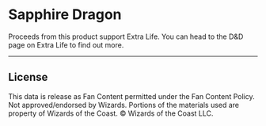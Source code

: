 # Sapphire Dragon

Proceeds from this product support Extra Life. You can head to the D&D page on Extra Life to find out more.

---

## License

This data is release as Fan Content permitted under the Fan Content Policy. Not approved/endorsed by Wizards. Portions of the materials used are property of Wizards of the Coast. © Wizards of the Coast LLC.
